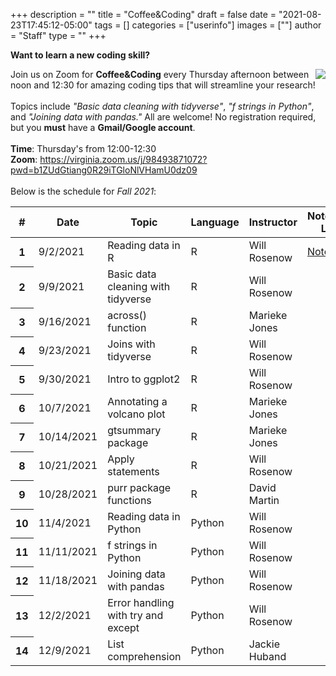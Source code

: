+++
description = ""
title = "Coffee&Coding"
draft = false
date = "2021-08-23T17:45:12-05:00"
tags = []
categories = ["userinfo"]
images = [""]
author = "Staff"
type = ""
+++
<br>

**Want to learn a new coding skill?** 

<img src="/images/coffee_coding.png" style="float:right;" class="project-inset" />

Join us on Zoom for **Coffee&Coding** every Thursday afternoon between noon and 12:30 for amazing coding tips that will streamline your research! 
<br>
<br>
Topics include *"Basic data cleaning with tidyverse"*, *"f strings in Python"*, and *"Joining data with pandas."* All are welcome! No registration required, but you **must** have a **Gmail/Google account**. 
<br>
<br>
**Time**: Thursday's from 12:00-12:30
<br>
**Zoom**: https://virginia.zoom.us/j/98493871072?pwd=b1ZUdGtiang0R29iTGloNlVHamU0dz09
<br>
<br>
Below is the schedule for *Fall 2021*:

<table class="table">
  <thead>
    <tr>
      <th scope="col">#</th>
      <th scope="col">Date</th>
      <th scope="col">Topic</th>
      <th scope="col">Language</th>
      <th scope="col">Instructor</th>
      <th scope="col">Notebook Link</th>
    </tr>
  </thead>
  <tbody>
    <tr>
      <th scope="row">1</th>
      <td>9/2/2021</td>
      <td>Reading data in R</td>
      <td>R</td>
      <td>Will Rosenow</td>
      <td><a href="https://colab.research.google.com/drive/1WCJLU5g4mP12d53VBeHyhTcx8UANT4Oe?usp=sharing">Notebook</a></td>
    </tr>
    <tr>
      <th scope="row">2</th>
      <td>9/9/2021</td>
      <td>Basic data cleaning with tidyverse</td>
      <td>R</td>
      <td>Will Rosenow</td>
    </tr>
    <tr>
      <th scope="row">3</th>
      <td>9/16/2021</td>
      <td>across() function</td>
      <td>R</td>
      <td>Marieke Jones</td>
    </tr>
    <tr>
      <th scope="row">4</th>
      <td>9/23/2021</td>
      <td>Joins with tidyverse</td>
      <td>R</td>
      <td>Will Rosenow</td>
    </tr>
    <tr>
      <th scope="row">5</th>
      <td>9/30/2021</td>
      <td>Intro to ggplot2</td>
      <td>R</td>
      <td>Will Rosenow</td>
    </tr>
    <tr>
      <th scope="row">6</th>
      <td>10/7/2021</td>
      <td>Annotating a volcano plot</td>
      <td>R</td>
      <td>Marieke Jones</td>
    </tr>
    <tr>
      <th scope="row">7</th>
      <td>10/14/2021</td>
      <td>gtsummary package</td>
      <td>R</td>
      <td>Marieke Jones</td>
    </tr>
    <tr>
      <th scope="row">8</th>
      <td>10/21/2021</td>
      <td>Apply statements</td>
      <td>R</td>
      <td>Will Rosenow</td>
    </tr>
    <tr>
      <th scope="row">9</th>
      <td>10/28/2021</td>
      <td>purr package functions</td>
      <td>R</td>
      <td>David Martin</td>
    </tr>
    <tr>
      <th scope="row">10</th>
      <td>11/4/2021</td>
      <td>Reading data in Python</td>
      <td>Python</td>
      <td>Will Rosenow</td>
    </tr>
    <tr>
      <th scope="row">11</th>
      <td>11/11/2021</td>
      <td>f strings in Python</td>
      <td>Python</td>
      <td>Will Rosenow</td>
    </tr>
    <tr>
      <th scope="row">12</th>
      <td>11/18/2021</td>
      <td>Joining data with pandas</td>
      <td>Python</td>
      <td>Will Rosenow</td>
    </tr>
    <tr>
      <th scope="row">13</th>
      <td>12/2/2021</td>
      <td>Error handling with try and except</td>
      <td>Python</td>
      <td>Will Rosenow</td>
    </tr>
    <tr>
      <th scope="row">14</th>
      <td>12/9/2021</td>
      <td>List comprehension</td>
      <td>Python</td>
      <td>Jackie Huband</td>
    </tr>
  </tbody>
</table>
